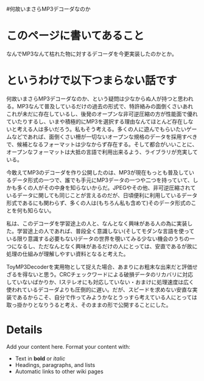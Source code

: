 #何故いまさらMP3デコーダなのか

# このページに書いてあること #
なんでMP3なんて枯れた物に対するデコーダを今更実装したのかとか。

# というわけで以下つまらない話です #
何故いまさらMP3デコーダなのか、という疑問は少なからぬ人が持つと思われる。MP3なんて普及しているだけの過去の形式で、特許絡みの面倒くさいあれこれが未だに存在しているし、後発のオープンな非可逆圧縮の方が性能面で優れていたりするし、いまや積極的にMP3を選択する理由なんてほとんど存在しないと考える人は多いだろう。私もそう考える。多くの人に遊んでもらいたいゲームなどであれば、面倒くさい柵が一切ないオープンな規格のデータを採用すべきで、候補となるフォーマットは少なからず存在する。そして都合がいいことに、オープンなフォーマットは大抵の言語で利用出来るよう、ライブラリが充実している。

今敢えてMP3のデコーダを作り公開したのは、MP3が現在もっとも普及しているデータ形式の一つで、誰でも手元にMP3データの一つや二つを持っていて、しかも多くの人がその中身を知らないからだ。JPEGやその他、非可逆圧縮されているデータに関しても同じことが言えるのだが、日頃便利に利用しているデータ形式であるにも関わらず、多くの人は(もちろん私も含めて)そのデータ形式のことを何も知らない。

私は、このデコーダを学習途上の人と、なんとなく興味がある人の為に実装した。学習途上の人であれば、普段全く意識しない(そしてモダンな言語を使っている限り意識する必要もない)データの世界を覗いてみる少ない機会のうちの一つになるし、ただなんとなく興味があるだけの人にとっては、安直であるが故に処理の仕組みが理解しやすい資料となると考えた。

ToyMP3Decoderを実用物として捉えた場合、あまりにお粗末な出来だと評価せざるを得ないと思う。CRCチェックワードによる破損データのリカバリに対応していないばかりか、Iステレオにも対応していない・おまけに処理速度は広く使われているデコーダよりも圧倒的に遅い。だが、スピードを求めない安直な実装であるからこそ、自分で作ってみようかなとうっすら考えている人にとっては取っ掛かりとなりうると考え、そのままの形で公開することにした。


# Details #

Add your content here.  Format your content with:
  * Text in **bold** or _italic_
  * Headings, paragraphs, and lists
  * Automatic links to other wiki pages